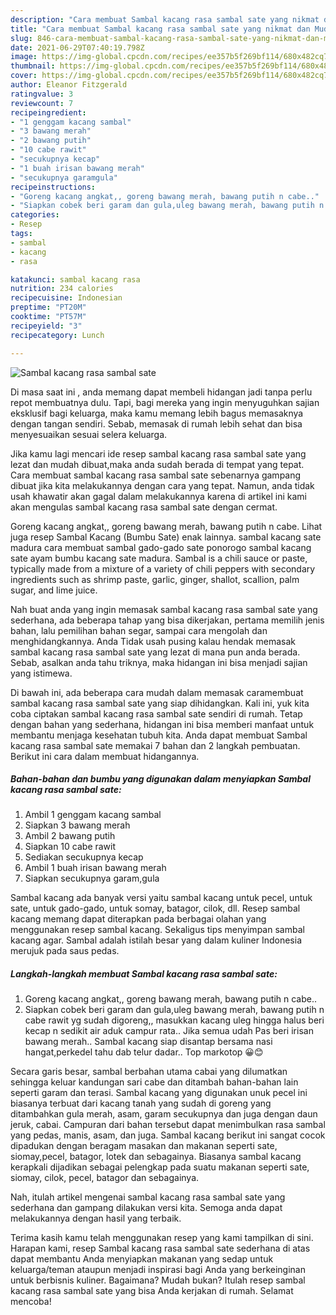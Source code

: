 ```yaml
---
description: "Cara membuat Sambal kacang rasa sambal sate yang nikmat dan Mudah Dibuat"
title: "Cara membuat Sambal kacang rasa sambal sate yang nikmat dan Mudah Dibuat"
slug: 846-cara-membuat-sambal-kacang-rasa-sambal-sate-yang-nikmat-dan-mudah-dibuat
date: 2021-06-29T07:40:19.798Z
image: https://img-global.cpcdn.com/recipes/ee357b5f269bf114/680x482cq70/sambal-kacang-rasa-sambal-sate-foto-resep-utama.jpg
thumbnail: https://img-global.cpcdn.com/recipes/ee357b5f269bf114/680x482cq70/sambal-kacang-rasa-sambal-sate-foto-resep-utama.jpg
cover: https://img-global.cpcdn.com/recipes/ee357b5f269bf114/680x482cq70/sambal-kacang-rasa-sambal-sate-foto-resep-utama.jpg
author: Eleanor Fitzgerald
ratingvalue: 3
reviewcount: 7
recipeingredient:
- "1 genggam kacang sambal"
- "3 bawang merah"
- "2 bawang putih"
- "10 cabe rawit"
- "secukupnya kecap"
- "1 buah irisan bawang merah"
- "secukupnya garamgula"
recipeinstructions:
- "Goreng kacang angkat,, goreng bawang merah, bawang putih n cabe.."
- "Siapkan cobek beri garam dan gula,uleg bawang merah, bawang putih n cabe rawit yg sudah digoreng,, masukkan kacang uleg hingga halus beri kecap n sedikit air aduk campur rata.. Jika semua udah Pas beri irisan bawang merah.. Sambal kacang siap disantap bersama nasi hangat,perkedel tahu dab telur dadar.. Top markotop 😀😊"
categories:
- Resep
tags:
- sambal
- kacang
- rasa

katakunci: sambal kacang rasa 
nutrition: 234 calories
recipecuisine: Indonesian
preptime: "PT20M"
cooktime: "PT57M"
recipeyield: "3"
recipecategory: Lunch

---
```



![Sambal kacang rasa sambal sate](https://img-global.cpcdn.com/recipes/ee357b5f269bf114/680x482cq70/sambal-kacang-rasa-sambal-sate-foto-resep-utama.jpg)

Di masa  saat ini , anda memang dapat membeli hidangan jadi tanpa perlu repot membuatnya dulu. Tapi, bagi mereka yang ingin menyuguhkan sajian eksklusif bagi keluarga, maka kamu memang lebih bagus memasaknya dengan tangan sendiri. Sebab, memasak di rumah lebih sehat dan bisa menyesuaikan sesuai selera keluarga.

Jika kamu lagi mencari ide resep sambal kacang rasa sambal sate yang lezat dan mudah dibuat,maka anda sudah berada di tempat yang tepat. Cara membuat sambal kacang rasa sambal sate  sebenarnya gampang dibuat jika kita melakukannya dengan cara yang tepat. Namun, anda tidak usah khawatir akan gagal dalam melakukannya 
karena di artikel ini kami akan mengulas sambal kacang rasa sambal sate dengan cermat.  

Goreng kacang angkat,, goreng bawang merah, bawang putih n cabe. Lihat juga resep Sambal Kacang (Bumbu Sate) enak lainnya. sambal kacang sate madura cara membuat sambal gado-gado sate ponorogo sambal kacang sate ayam bumbu kacang sate madura. Sambal is a chili sauce or paste, typically made from a mixture of a variety of chili peppers with secondary ingredients such as shrimp paste, garlic, ginger, shallot, scallion, palm sugar, and lime juice.

Nah buat anda yang ingin memasak sambal kacang rasa sambal sate yang sederhana, ada beberapa tahap yang bisa dikerjakan, pertama memilih jenis bahan, lalu pemilihan bahan segar, sampai cara mengolah dan menghidangkannya. Anda Tidak usah pusing kalau hendak memasak sambal kacang rasa sambal sate yang lezat di mana pun anda berada. Sebab, asalkan anda  tahu triknya, maka hidangan ini bisa menjadi sajian yang istimewa.

Di bawah ini, ada beberapa cara mudah dalam memasak caramembuat sambal kacang rasa sambal sate yang siap dihidangkan. Kali ini, yuk kita coba ciptakan sambal kacang rasa sambal sate sendiri di rumah. Tetap dengan bahan yang sederhana, hidangan ini bisa memberi manfaat untuk membantu menjaga kesehatan tubuh kita. Anda dapat membuat Sambal kacang rasa sambal sate memakai 7 bahan dan 2 langkah pembuatan. Berikut ini cara dalam membuat hidangannya.

<!--inarticleads1-->

##### Bahan-bahan dan bumbu yang digunakan dalam menyiapkan Sambal kacang rasa sambal sate:

1. Ambil 1 genggam kacang sambal
1. Siapkan 3 bawang merah
1. Ambil 2 bawang putih
1. Siapkan 10 cabe rawit
1. Sediakan secukupnya kecap
1. Ambil 1 buah irisan bawang merah
1. Siapkan secukupnya garam,gula


Sambal kacang ada banyak versi yaitu sambal kacang untuk pecel, untuk sate, untuk gado-gado, untuk somay, batagor, cilok, dll. Resep sambal kacang memang dapat diterapkan pada berbagai olahan yang menggunakan resep sambal kacang. Sekaligus tips menyimpan sambal kacang agar. Sambal adalah istilah besar yang dalam kuliner Indonesia merujuk pada saus pedas. 

<!--inarticleads2-->

##### Langkah-langkah membuat Sambal kacang rasa sambal sate:

1. Goreng kacang angkat,, goreng bawang merah, bawang putih n cabe..
1. Siapkan cobek beri garam dan gula,uleg bawang merah, bawang putih n cabe rawit yg sudah digoreng,, masukkan kacang uleg hingga halus beri kecap n sedikit air aduk campur rata.. Jika semua udah Pas beri irisan bawang merah.. Sambal kacang siap disantap bersama nasi hangat,perkedel tahu dab telur dadar.. Top markotop 😀😊


Secara garis besar, sambal berbahan utama cabai yang dilumatkan sehingga keluar kandungan sari cabe dan ditambah bahan-bahan lain seperti garam dan terasi. Sambal kacang yang digunakan unuk pecel ini biasanya terbuat dari kacang tanah yang sudah di goreng yang ditambahkan gula merah, asam, garam secukupnya dan juga dengan daun jeruk, cabai. Campuran dari bahan tersebut dapat menimbulkan rasa sambal yang pedas, manis, asam, dan juga. Sambal kacang berikut ini sangat cocok dipadukan dengan beragam masakan dan makanan seperti sate, siomay,pecel, batagor, lotek dan sebagainya. Biasanya sambal kacang kerapkali dijadikan sebagai pelengkap pada suatu makanan seperti sate, siomay, cilok, pecel, batagor dan sebagainya. 

Nah, itulah artikel mengenai  sambal kacang rasa sambal sate  yang sederhana dan gampang dilakukan versi kita. Semoga anda dapat melakukannya dengan hasil yang terbaik. 

Terima kasih kamu telah menggunakan resep yang kami tampilkan di sini. Harapan kami, resep  Sambal kacang rasa sambal sate sederhana di atas dapat membantu Anda menyiapkan makanan yang sedap untuk keluarga/teman ataupun menjadi inspirasi bagi Anda yang berkeinginan untuk berbisnis kuliner. Bagaimana? Mudah bukan? Itulah resep sambal kacang rasa sambal sate yang bisa Anda kerjakan di rumah. Selamat mencoba!

